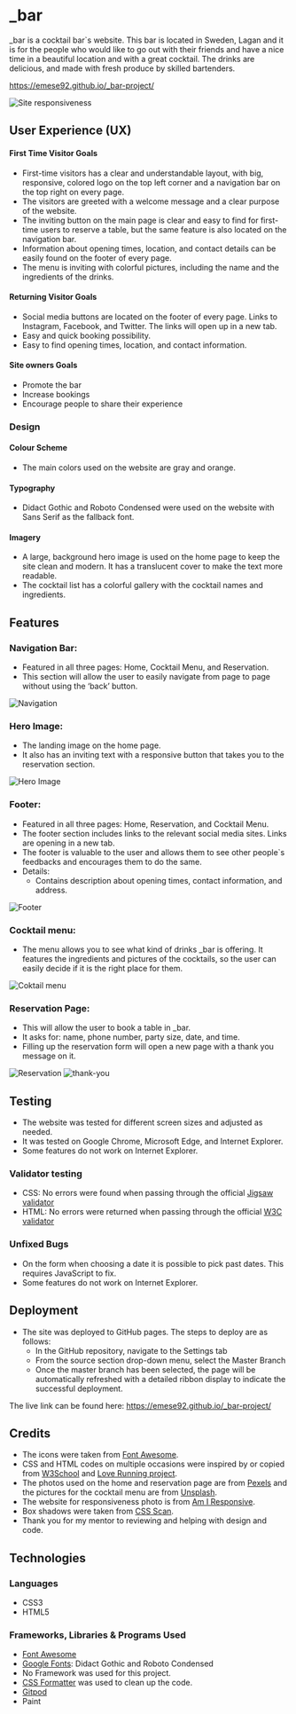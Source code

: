 # _bar
_bar is a cocktail bar`s website. This bar is located in Sweden, Lagan and it is for the people who would like to go out with their friends and have a nice time in a beautiful location and with a great cocktail. The drinks are delicious, and made with fresh produce by skilled bartenders.

https://emese92.github.io/_bar-project/

![Site responsiveness](/assets/images/responsive1.png)

## User Experience (UX)

   #### First Time Visitor Goals
   * First-time visitors has a clear and understandable layout, with big, responsive, colored logo on the top left corner and a navigation bar on the top right on every page.
   * The visitors are greeted with a welcome message and a clear purpose of the website.
   * The inviting button on the main page is clear and easy to find for first-time users to reserve a table, but the same feature is also located on the navigation bar.
   * Information about opening times, location, and contact details can be easily found on the footer of every page.
   * The menu is inviting with colorful pictures, including the name and the ingredients of the drinks.


   #### Returning Visitor Goals
   * Social media buttons are located on the footer of every page. Links to Instagram, Facebook, and Twitter. The links will open up in a new tab.
   * Easy and quick booking possibility.
   * Easy to find opening times, location, and contact information.

   #### Site owners Goals
   * Promote the bar
   * Increase bookings
   * Encourage people to share their experience

 ### Design

   #### Colour Scheme
   * The main colors used on the website are gray and orange.

   #### Typography
   * Didact Gothic and Roboto Condensed were used on the website with Sans Serif as the fallback font.

   #### Imagery
   * A large, background hero image is used on the home page to keep the site clean and modern. It has a translucent cover to make the text more readable.
   * The cocktail list has a colorful gallery with the cocktail names and ingredients. 

## Features
 ### Navigation Bar: 
   * Featured in all three pages: Home, Cocktail Menu, and Reservation.
   * This section will allow the user to easily navigate from page to page without using the ‘back’ button.

![Navigation](/assets/images/navigation.png)

 ### Hero Image:
   * The landing image on the home page.
   * It also has an inviting text with a responsive button that takes you to the reservation section. 

![Hero Image](/assets/images/hero-image.png)
    
 ### Footer:
   * Featured in all three pages: Home, Reservation, and Cocktail Menu.
   * The footer section includes links to the relevant social media sites. Links are opening in a new tab.
   * The footer is valuable to the user and allows them to see other people`s feedbacks and encourages them to do the same.
   * Details:
       * Contains description about opening times, contact information, and address.

![Footer](/assets/images/footer.png)
    
 ### Cocktail menu:
   * The menu allows you to see what kind of drinks _bar is offering. It features the ingredients and pictures of the cocktails, so the user can easily decide if it is the right place for them.

![Coktail menu](/assets/images/cocktail.png)
    
 ### Reservation Page:
   * This will allow the user to book a table in _bar.
   * It asks for: name, phone number, party size, date, and time.
   * Filling up the reservation form will open a new page with a thank you message on it.

![Reservation](/assets/images/reserv.png)
![thank-you](/assets/images/thankyou.png)
## Testing

   - The website was tested for different screen sizes and adjusted as needed.
   - It was tested on Google Chrome, Microsoft Edge, and Internet Explorer.
   - Some features do not work on Internet Explorer.

 ### Validator testing
 * CSS: No errors were found when passing through the official [Jigsaw  validator](https://jigsaw.w3.org/css-validator/validator?uri=https%3A%2F%2Femese92.github.io%2Ffirst-project%2Fform.html&profile=css3svg&usermedium=all&warning=1&vextwarning=&lang=sv)
 * HTML: No errors were returned when passing through the official [W3C validator](https://validator.w3.org/nu/?doc=https%3A%2F%2Femese92.github.io%2Ffirst-project%2Findex.html)


 ### Unfixed Bugs
 * On the form when choosing a date it is possible to pick past dates. This requires JavaScript to fix.
 * Some features do not work on Internet Explorer.

## Deployment
   * The site was deployed to GitHub pages. The steps to deploy are as follows:
      - In the GitHub repository, navigate to the Settings tab
      - From the source section drop-down menu, select the Master Branch
      - Once the master branch has been selected, the page will be automatically refreshed with a detailed ribbon display to indicate the successful deployment.

The live link can be found here: https://emese92.github.io/_bar-project/

## Credits
- The icons were taken from [Font Awesome](https://fontawesome.com/v5.15/icons/check-circle?style=solid).
- CSS and HTML codes on multiple occasions were inspired by or copied from [W3School](https://www.w3schools.com/css/default.asp) and [Love Running project](https://github.com/Emese92/love-running.git).
- The photos used on the home and reservation page are from [Pexels](https://www.pexels.com/sv-se/) and the pictures for the cocktail menu are from [Unsplash](https://unsplash.com/).
- The website for responsiveness photo is from [Am I Responsive](http://ami.responsivedesign.is/#).
- Box shadows were taken from [CSS Scan](https://getcssscan.com/css-box-shadow-examples).
- Thank you for my mentor to reviewing and helping with design and code.

## Technologies

 ### Languages
   - CSS3
   - HTML5

 ### Frameworks, Libraries & Programs Used
   - [Font Awesome](https://fontawesome.com/v5.15/icons/check-circle?style=solid)
   - [Google Fonts](https://fonts.google.com/): Didact Gothic and Roboto Condensed
   - No Framework was used for this project.
   - [CSS Formatter](https://webformatter.com/css) was used to clean up the code.
   - [Gitpod](https://gitpod.io/projects)
   - Paint

